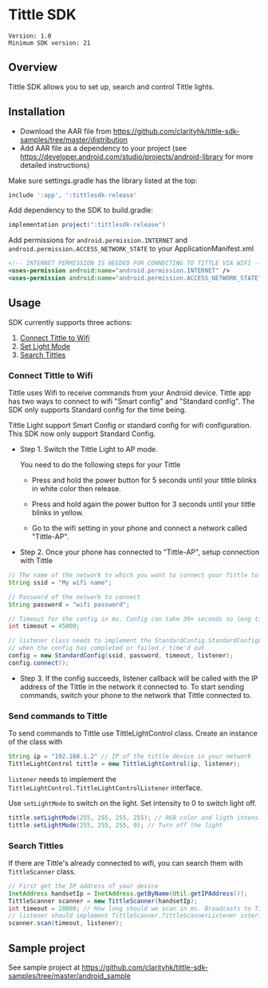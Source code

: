# Tittle SDK

	Version: 1.0
	Minimum SDK version: 21

		
## Overview

Tittle SDK allows you to set up, search and control Tittle lights.
	
## Installation 

* Download the AAR file from https://github.com/clarityhk/tittle-sdk-samples/tree/master/distribution
* Add AAR file as a dependency to your project (see https://developer.android.com/studio/projects/android-library for more detailed instructions)

Make sure settings.gradle has the library listed at the top:
```gradle
include ':app', ':tittlesdk-release'
```

Add dependency to the SDK to build.gradle:
```gradle
implementation project(":tittlesdk-release")
```

Add permissions for `android.permission.INTERNET` and `android.permission.ACCESS_NETWORK_STATE` to your ApplicationManifest.xml
```xml
<!-- INTERNET PERMISSION IS NEEDED FOR CONNECTING TO TITTLE VIA WIFI -->
<uses-permission android:name="android.permission.INTERNET" />
<uses-permission android:name="android.permission.ACCESS_NETWORK_STATE" />
```


## Usage

SDK currently supports three actions:
	
1. [Connect Tittle to Wifi](#Connect-Tittle-to-Wifi)
2. [Set Light Mode](#light_mode)
3. [Search Tittles](#search_tittles)



### Connect Tittle to Wifi
	
Tittle uses Wifi to receive commands from your Android device. Tittle app has two ways to connect to wifi "Smart config" and "Standard config". The SDK only supports Standard config for the time being.

Tittle Light support Smart Config or standard config for wifi configuration. This SDK now only support Standard Config.

- Step 1. Switch the Tittle Light to AP mode.
		
	You need to do the following steps for your Tittle
		
	- Press and hold the power button for 5 seconds until your tittle blinks in white color then release.
	
	- Press and hold again the power button for 3 seconds until your tittle blinks in yellow.
	
	- Go to the wifi setting in your phone and connect a network called "Tittle-AP".

- Step 2. Once your phone has connected to "Tittle-AP", setup connection with Tittle
 
```java
// The name of the network to which you want to connect your Tittle to
String ssid = "My wifi name"; 

// Password of the network to connect
String password = "wifi password"; 

// Timeout for the config in ms. Config can take 30+ seconds so long timeout is necessary.
int timeout = 45000; 

// listener class needs to implement the StandardConfig.StandardConfigListener interface, and will be called
// when the config has completed or failed / time'd out
config = new StandardConfig(ssid, password, timeout, listener);
config.connect();		
```

- Step 3. If the config succeeds, listener callback will be called with the IP address of the Tittle in the network it connected to. To start sending commands, switch your phone to the network that Tittle connected to.

<span id="light_mode"></span>
### Send commands to Tittle

To send commands to Tittle use TittleLightControl class. Create an instance of the class with
```java
String ip = "192.168.1.2" // IP of the tittle device in your network
TittleLightControl tittle = new TittleLightControl(ip, listener);
```
`listener` needs to implement the `TittleLightControl.TittleLightControlListener` interface.

Use `setLightMode` to switch on the light. Set intensity to 0 to switch light off.

```java
tittle.setLightMode(255, 255, 255, 255); // RGB color and ligth intensity as integers in 0 - 255 range
tittle.setLightMode(255, 255, 255, 0); // Turn off the light
```
	
<span id="search_tittles"></span>
### Search Tittles

If there are Tittle's already connected to wifi, you can search them with `TittleScanner` class.

```java
// First get the IP address of your device
InetAddress handsetIp = InetAddress.getByName(Util.getIPAddress());
TittleScanner scanner = new TittleScanner(handsetIp);
int timeout = 20000; // How long should we scan in ms. Broadcasts to Tittle are sent every 5 seconds, so use multiple's of 5000
// listener should implement TittleScanner.TittleScannerListener interface. Listener will be called each time Tittle's are found and once the scan has finished.
scanner.scan(timeout, listener);
```

## Sample project

See sample project at https://github.com/clarityhk/tittle-sdk-samples/tree/master/android_sample

